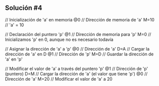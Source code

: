 ## Solución #4

// Inicialización de 'a' en memoria
@0          // Dirección de memoria de 'a'
M=10         // 'a' = 10

// Declaración del puntero 'p'
@1          // Dirección de memoria para 'p'
M=0         // Inicializamos 'p' en 0, aunque no es necesario todavía

// Asignar la dirección de 'a' a 'p'
@0          // Dirección de 'a'
D=A         // Cargar la dirección de 'a' en D
@1          // Dirección de 'p'
M=D         // Guardar la dirección de 'a' en 'p'

// Modificar el valor de 'a' a través del puntero 'p'
@1          // Dirección de 'p' (puntero)
D=M         // Cargar la dirección de 'a' (el valor que tiene 'p')
@0          // Dirección de 'a'
M=20        // Modificar el valor de 'a' a 20
